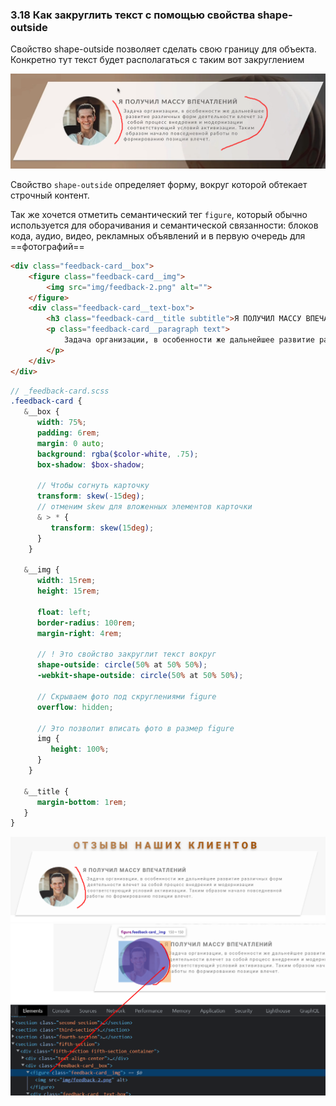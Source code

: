 ### **3.18 Как закруглить текст с помощью свойства shape-outside**

Свойство shape-outside позволяет сделать свою границу для объекта. Конкретно тут текст будет располагаться с таким вот закруглением

![](_png/460c5a564f65f2df8fc8480b025fbde4.png)

Свойство `shape-outside` определяет форму, вокруг которой обтекает строчный контент.

Так же хочется отметить семантический тег `figure`, который обычно используется для оборачивания и семантической связанности: блоков кода, аудио, видео, рекламных объявлений и в первую очередь для ==фотографий==

```HTML
<div class="feedback-card__box">  
    <figure class="feedback-card__img">  
        <img src="img/feedback-2.png" alt="">  
    </figure>  
    <div class="feedback-card__text-box">  
        <h3 class="feedback-card__title subtitle">Я ПОЛУЧИЛ МАССУ ВПЕЧАТЛЕНИЙ</h3>  
        <p class="feedback-card__paragraph text">  
            Задача организации, в особенности же дальнейшее развитие различных форм деятельности влечет за собой процесс внедрения и модернизации соответствующий условий активизации. Таким образом начало повседневной работы по формированию позиции влечет.  
        </p>  
    </div>  
</div>
```
```SCSS
// _feedback-card.scss
.feedback-card {  
   &__box {  
      width: 75%;  
      padding: 6rem;  
      margin: 0 auto;  
      background: rgba($color-white, .75);  
      box-shadow: $box-shadow;  
  
      // Чтобы согнуть карточку  
      transform: skew(-15deg);  
      // отменим skew для вложенных элементов карточки  
      & > * {  
         transform: skew(15deg);  
      }   
    }  
  
   &__img {  
      width: 15rem;  
      height: 15rem;  
  
      float: left;  
      border-radius: 100rem;  
      margin-right: 4rem;  
  
      // ! Это свойство закруглит текст вокруг  
      shape-outside: circle(50% at 50% 50%);  
      -webkit-shape-outside: circle(50% at 50% 50%);  
  
      // Скрываем фото под скруглениями figure  
      overflow: hidden;  
  
      // Это позволит вписать фото в размер figure  
      img {  
         height: 100%;  
      }   
    }  
  
   &__title {  
      margin-bottom: 1rem;  
   }  
}
```

![](_png/ade83617848b9532deb3d31d67ad78f1.png)
![](_png/bc038162feb0ac97d00d11364ad0f108.png)